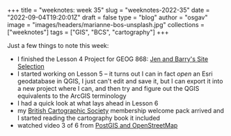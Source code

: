 
+++
title = "weeknotes: week 35"
slug = "weeknotes-2022-35"
date = "2022-09-04T19:20:01Z"
draft = false
type = "blog"
author = "osgav"
image = "images/headers/marianne-bos-unsplash.jpg"
collections = ["weeknotes"]
tags = ["GIS", "BCS", "cartography"]
+++

Just a few things to note this week:

<!--more-->

- I finished the Lesson 4 Project for GEOG 868: [Jen and Barry's Site Selection](/blog/jen-barry-site-selection.html)
- I started working on Lesson 5 – it turns out I can in fact *open* an Esri geodatabase in QGIS, I just can't edit and save it, but I can export it into a new project where I can, and then try and figure out the QGIS equivalents to the ArcGIS terminology
- I had a quick look at what lays ahead in Lesson 6
- my [British Cartographic Society](https://www.cartography.org.uk/) membership welcome pack arrived and I started reading the cartography book it included
- watched video 3 of 6 from [PostGIS and OpenStreetMap](https://yewtu.be/playlist?list=PLHWVtzzXLMjJGYfjAjguS-Bm79KowWEI_)


